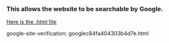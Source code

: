 ### This allows the website to be searchable by Google. 
[Here is the .html file](http://alex-hoagland.github.io/files/googlec84fa404303b4d7e.html)

google-site-verification: googlec84fa404303b4d7e.html
